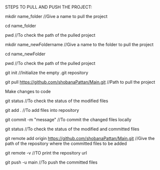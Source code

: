 STEPS TO PULL AND PUSH THE PROJECT:  

mkdir name_folder           //Give a name to pull the project

cd name_folder      

pwd                         //To check the path of the pulled project

mkdir name_newFoldername    //Give a name to the folder to pull the project

cd name_newFolder

pwd                         //To check the path of the pulled project

git init                    //Initialize the empty .git repository

git pull https://github.com/shobanaPattan/Main.git                         //Path to pull the project

Make changes to code

git status                  //To check the status of the modified files

git add .                   //To add files into repository

git commit -m "message"     //To commit the changed files locally

git status                  //To check the status of the modified and committed files

git remote add origin https://github.com/shobanaPattan/Main.git            //Give the path of the repository where the committed files to be added

git remote -v               //TO print the repository url

git push -u main            //To push the committed files
